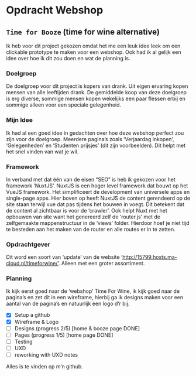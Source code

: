 # Opdracht Webshop
## `Time for Booze`  (time for wine alternative)

Ik heb voor dit project gekozen omdat het me een leuk idee leek om een clickable prototype te maken voor een webshop. Ook had ik al gelijk een idee over hoe ik dit zou doen en wat de planning is.

### Doelgroep
De doelgroep voor dit project is kopers van drank. Uit eigen ervaring kopen mensen van alle leeftijden drank. De gemiddelde koop van deze doelgroep is erg diverse, sommige mensen kopen wekelijks een paar flessen erbij en sommige alleen voor een speciale gelegenheid.

### Mijn Idee
Ik had al een goed idee in gedachten over hoe deze webshop perfect zou zijn voor de doelgroep. Meerdere pagina’s zoals ‘Verjaardag inkopen’, ‘Gelegenheden’ en ‘Studenten prijsjes’ (dit zijn voorbeelden). Dit helpt met het snel vinden van wat je wil. 

### Framework
In verband met dat één van de eisen “SEO” is heb ik gekozen voor het framework ‘NuxtJS’.
NuxtJS is een hoger level framework dat bouwt op het VueJS framework. Het simplificeert de development van universele apps en single-page apps. Hier boven op heeft NuxtJS de content gerendeerd op de site staan terwijl vue dat pas tijdens het bouwen in voegt. Dit betekent dat de content al zichtbaar is voor de ‘crawler’.  Ook helpt Nuxt met het opbouwen van site want het genereerd zelf de ‘router.js’ met de zelfgemaakte mappenstructuur in de ‘views’ folder. Hierdoor hoef je niet tijd te besteden aan het maken van de router en alle routes er in te zetten.

### Opdrachtgever
Dit word een soort van ‘update’ van de website ‘http://15799.hosts.ma-cloud.nl/timeforwine/’.
Alleen met een groter assortiment.

### Planning
Ik kijk eerst goed naar de ‘webshop’ Time For Wine, ik kijk goed naar de pagina’s en zet dit in een wireframe, hierbij ga ik designs maken voor een aantal van de pagina’s en natuurlijk een logo d’r bij.

- [x] Setup a github
- [x] Wireframe & Logo
- [ ] Designs (progress 2/5) [home & booze page DONE]
- [ ] Pages (progress 1/5) [home page DONE]
- [ ] Testing 
- [ ] UXD
- [ ] reworking with UXD notes

Alles is te vinden op m’n github. 
